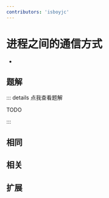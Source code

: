 ```yaml
---
contributors: 'isboyjc'
---
```


# 进程之间的通信方式

- 



## 题解

::: details 点我查看题解

  TODO

:::



## 相同


## 相关


## 扩展

